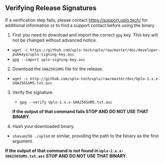 ## Verifying Release Signatures

If a verification step fails, please contact https://support.uplo.tech/ for
additional information or to find a support contact before using the binary 

1. First you need to download and import the correct `gpg` key. This key will not be changed without advanced notice.
  - `wget -c https://github.com/uplo-tech/uplo/raw/master/doc/developer-pubkeys/uplo-signing-key.asc`
  - `gpg --import uplo-signing-key.asc`

2. Download the `SHA256SUMS` file for the release.
  - `wget -c http://github.com/uplo-tech/uplo/raw/master/doc/Uplo-1.x.x-SHA256SUMS.txt.asc`

3. Verify the signature.
   - `gpg --verify Uplo-1.x.x-SHA256SUMS.txt.asc`
   
   **If the output of that command fails STOP AND DO NOT USE THAT BINARY.**

4. Hash your downloaded binary.
  - `shasum256 ./uplod` or similar, providing the path to the binary as the first argument.
	 
   **If the output of that command is not found in `Uplo-1.x.x-SHA256SUMS.txt.asc` STOP AND DO NOT USE THAT BINARY.**
